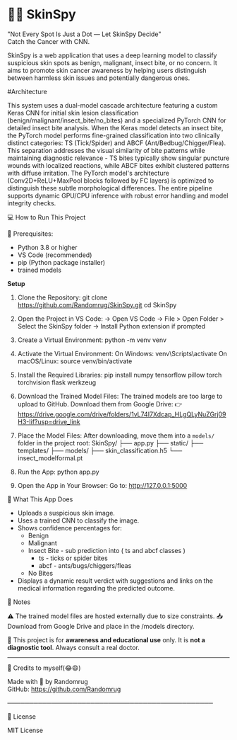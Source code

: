 # 🕵️‍♀️ SkinSpy

"Not Every Spot Is Just a Dot — Let SkinSpy Decide"  
Catch the Cancer with CNN.

SkinSpy is a web application that uses a deep learning model to classify suspicious skin spots as benign, malignant, insect bite, or no concern. It aims to promote skin cancer awareness by helping users distinguish between harmless skin issues and potentially dangerous ones.

#Architecture

This system uses a dual-model cascade architecture featuring a custom Keras CNN for initial skin lesion classification (benign/malignant/insect_bite/no_bites) and a specialized PyTorch CNN for detailed insect bite analysis. When the Keras model detects an insect bite, the PyTorch model performs fine-grained classification into two clinically distinct categories: TS (Tick/Spider) and ABCF (Ant/Bedbug/Chigger/Flea). This separation addresses the visual similarity of bite patterns while maintaining diagnostic relevance - TS bites typically show singular puncture wounds with localized reactions, while ABCF bites exhibit clustered patterns with diffuse irritation. The PyTorch model's architecture (Conv2D+ReLU+MaxPool blocks followed by FC layers) is optimized to distinguish these subtle morphological differences. The entire pipeline supports dynamic GPU/CPU inference with robust error handling and model integrity checks.

💻 How to Run This Project

🧰 Prerequisites:
- Python 3.8 or higher
- VS Code (recommended)
- pip (Python package installer)
- trained models


 **Setup**

1. Clone the Repository:
   git clone https://github.com/Randomrug/SkinSpy.git
   cd SkinSpy

2. Open the Project in VS Code:
   → Open VS Code
   → File > Open Folder > Select the SkinSpy folder
   → Install Python extension if prompted

3. Create a Virtual Environment:
   python -m venv venv

4. Activate the Virtual Environment:
   On Windows:
     venv\Scripts\activate
   On macOS/Linux:
     source venv/bin/activate

5. Install the Required Libraries:
   pip install numpy tensorflow pillow torch torchvision flask werkzeug

6. Download the Trained Model Files:
   The trained models are too large to upload to GitHub.
   Download them from Google Drive:
   👉 https://drive.google.com/drive/folders/1vL74I7Xdcap_HLgQLyNuZGrj09H3-Iif?usp=drive_link 

7. Place the Model Files:
   After downloading, move them into a `models/` folder in the project root:
   SkinSpy/
   ├── app.py
   ├── static/
   ├── templates/
   ├── models/
       ├── skin_classification.h5
       └── insect_modelformal.pt

8. Run the App:
   python app.py

9. Open the App in Your Browser:
   Go to: http://127.0.0.1:5000



🧠 What This App Does

- Uploads a suspicious skin image.
- Uses a trained CNN to classify the image.
- Shows confidence percentages for:
  - Benign
  - Malignant
  - Insect Bite - sub prediction into ( ts and abcf classes )
      - ts - ticks or spider bites
      - abcf - ants/bugs/chiggers/fleas 
  - No Bites
- Displays a dynamic result verdict with suggestions and links on the medical information regarding the predicted outcome.



📝 Notes

⚠️ The trained model files are hosted externally due to size constraints.
📥 Download from Google Drive and place in the /models directory.

🧪 This project is for **awareness and educational use** only. It is **not a diagnostic tool**. Always consult a real doctor.

___________________________________________________

🙌 Credits to myself(😂😄)

Made with 💜 by Randomrug  
GitHub: https://github.com/Randomrug

───────────────────────────────────────────────

📄 License

MIT License
